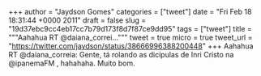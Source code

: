 
+++
author = "Jaydson Gomes"
categories = ["tweet"]
date = "Fri Feb 18 18:31:44 +0000 2011"
draft = false
slug = "19d37ebc9cc4eb17cc7b79d173f8d7f87ce9dd95"
tags = ["tweet"]
title = """Aahahua RT @daiana_correi..."""
tweet = true
micro = true
tweet_url = "https://twitter.com/jaydson/status/38666996388200448"
+++
Aahahua RT @daiana_correia: Gente, tá rolando as dicípulas de Inri Cristo na  @ipanemaFM , hahahaha. Muito bom.
